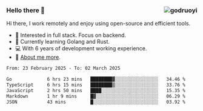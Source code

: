 ### Hello there 👋 <img align="right" src="https://github-readme-stats.vercel.app/api?username=godruoyi&show_icons=true" alt="godruoyi" />

Hi there, I work remotely and enjoy using open-source and efficient tools.

- 🔭 Interested in full stack. Focus on backend.
- 🌱 Currently learning Golang and Rust.
- 💻 With 6 years of development working experience.
- 👒 [About me more](https://godruoyi.com/posts/about-godruoyi).



<!--START_SECTION:waka-->

```txt
From: 23 February 2025 - To: 02 March 2025

Go             6 hrs 23 mins   ████████▓░░░░░░░░░░░░░░░░   34.46 %
TypeScript     6 hrs 15 mins   ████████▒░░░░░░░░░░░░░░░░   33.76 %
JavaScript     2 hrs 50 mins   ████░░░░░░░░░░░░░░░░░░░░░   15.35 %
Markdown       1 hr 9 mins     █▓░░░░░░░░░░░░░░░░░░░░░░░   06.29 %
JSON           43 mins         █░░░░░░░░░░░░░░░░░░░░░░░░   03.92 %
```

<!--END_SECTION:waka-->
